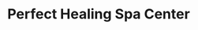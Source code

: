 ---
title: "Perfect Healing Spa Center"
url: /milpitas/perfect-healing-spa-center/
shop: massage
---
